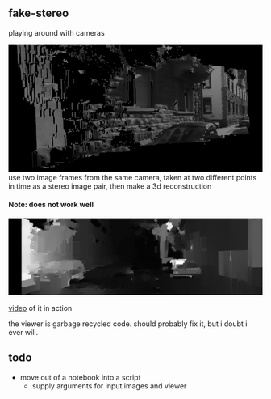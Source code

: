 fake-stereo
---
playing around with cameras

![img](resources/demo.png)
use two image frames from the same camera, taken at two different points in time as a stereo image pair, then make a 3d reconstruction

#### Note: does not work well
![img](resources/fail.png)

[video](https://www.youtube.com/watch?v=Jq6Y4xFgfBE&list=PLz9N52s5FSIUFNoLjyNy_9EW42Ngy6ipn) of it in action

the viewer is garbage recycled code. should probably fix it, but i doubt i ever will.

todo
---
 - move out of a notebook into a script
    - supply arguments for input images and viewer
